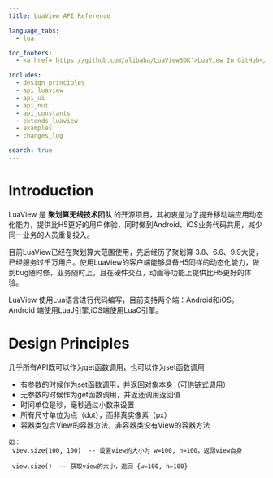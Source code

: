```yaml
---
title: LuaView API Reference

language_tabs:
  - lua

toc_footers:
  - <a href='https://github.com/alibaba/LuaViewSDK'>LuaView In GitHub</a>

includes:
  - design_principles
  - api_luaview
  - api_ui
  - api_nui
  - api_constants
  - extends_luaview
  - examples
  - changes_log

search: true
---
```


# Introduction

LuaView 是 **聚划算无线技术团队** 的开源项目，其初衷是为了提升移动端应用动态化能力，提供比H5更好的用户体验，同时做到Android、iOS业务代码共用，减少同一业务的人员重复投入。

目前LuaView已经在聚划算大范围使用，先后经历了聚划算 3.8、6.6、9.9大促，已经服务过千万用户。使用LuaView的客户端能够具备H5同样的动态化能力，做到bug随时修，业务随时上，且在硬件交互，动画等功能上提供比H5更好的体验。

LuaView 使用Lua语言进行代码编写，目前支持两个端：Android和iOS。Android
端使用LuaJ引擎,iOS端使用LuaC引擎。

# Design Principles

几乎所有API既可以作为get函数调用，也可以作为set函数调用

* 有参数的时候作为set函数调用，并返回对象本身（可供链式调用）
* 无参数的时候作为get函数调用，并返还调用返回值
* 时间单位是秒，毫秒通过小数来设置
* 所有尺寸单位为点（dot），而非真实像素（px）
* 容器类包含View的容器方法，非容器类没有View的容器方法

```
如：
 view.size(100, 100)  -- 设置view的大小为 w=100, h=100，返回view自身

 view.size()  -- 获取view的大小，返回 {w=100, h=100}
```
